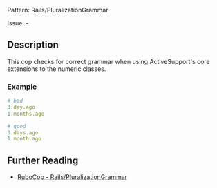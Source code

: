 Pattern: Rails/PluralizationGrammar

Issue: -

## Description

This cop checks for correct grammar when using ActiveSupport's
core extensions to the numeric classes.

### Example

```ruby
# bad
3.day.ago
1.months.ago

# good
3.days.ago
1.month.ago
```

## Further Reading

* [RuboCop - Rails/PluralizationGrammar](https://rubocop.readthedocs.io/en/latest/cops_rails/#railspluralizationgrammar)
